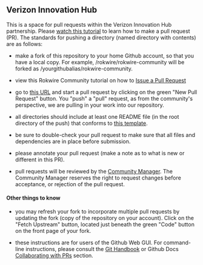## Verizon Innovation Hub

This is a space for pull requests within the Verizon Innovation Hub partnership. Please [watch this tutorial]() to learn how to make a pull request (PR). The standards for pushing a directory (named directory with contents) are as follows:

* make a fork of this repository to your home Github account, so that you have a local copy. For example, /rokwire/rokwire-community will be forked as /yourgithubalias/rokwire-community.

* view this Rokwire Community tutorial on how to [Issue a Pull Request](https://www.youtube.com/watch?v=eJowtDUaPnk&list=PLfOmoVklxmn32Rg5K0MS-qgQCS5sQTg0U&index=10)

* go to [this URL](https://github.com/rokwire/rokwire-community/pulls) and start a pull request by clicking on the green "New Pull Request" button. You "push" a "pull" request, as from the community's perspective, we are pulling in your work into our repository. 

* all directories should include at least one README file (in the root directory of the push) that conforms to [this template](https://github.com/rokwire/rokwire-docs/blob/main/Templates/README-template.md).

* be sure to double-check your pull request to make sure that all files and dependencies are in place before submission.

* please annotate your pull request (make a note as to what is new or different in this PR).

* pull requests will be reviewed by the [Community Manager](https://bradly-alicea.weebly.com/). The Community Manager reserves the right to request changes before acceptance, or rejection of the pull request.

#### Other things to know

* you may refresh your fork to incorporate multiple pull requests by updating the fork (copy of the repository on your account). Click on the "Fetch Upstream" button, located just beneath the green "Code" button on the front page of your fork.

* these instructions are for users of the Github Web GUI. For command-line instructions, please consult the [Git Handbook](https://guides.github.com/introduction/git-handbook/) or Github Docs [Collaborating with PRs](https://docs.github.com/en/github/collaborating-with-pull-requests) section.
